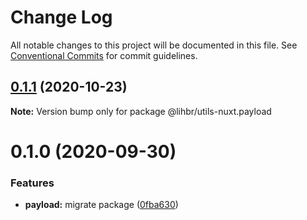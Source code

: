 # Change Log

All notable changes to this project will be documented in this file.
See [Conventional Commits](https://conventionalcommits.org) for commit guidelines.

## [0.1.1](https://github.com/lihbr/utils-nuxt/compare/@lihbr/utils-nuxt.payload@0.1.0...@lihbr/utils-nuxt.payload@0.1.1) (2020-10-23)

**Note:** Version bump only for package @lihbr/utils-nuxt.payload





# 0.1.0 (2020-09-30)


### Features

* **payload:** migrate package ([0fba630](https://github.com/lihbr/utils-nuxt/commit/0fba6308e753d8183b543d3d3130474b1757bfb7))

